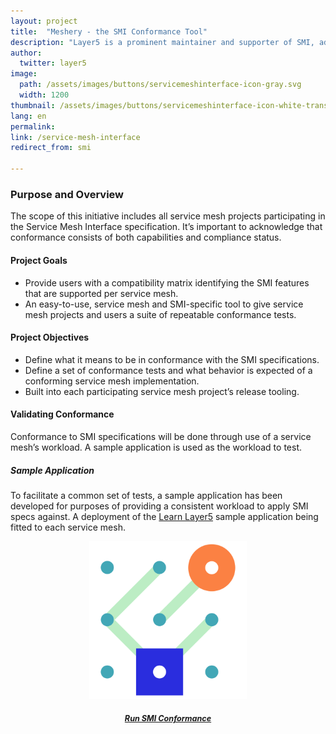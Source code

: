 ```yaml
---
layout: project
title:  "Meshery - the SMI Conformance Tool"
description: "Layer5 is a prominent maintainer and supporter of SMI, advancing its specifications and delivering conformance tooling through Meshery."
author:
  twitter: layer5
image:
  path: /assets/images/buttons/servicemeshinterface-icon-gray.svg
  width: 1200
thumbnail: /assets/images/buttons/servicemeshinterface-icon-white-trans.svg
lang: en
permalink:
link: /service-mesh-interface
redirect_from: smi

---
```

<div class="row" id="smi" >
  <div class="col m6">
    <h3>
      Purpose and Overview
    </h3>
    <p>The scope of this initiative includes all service mesh projects participating in the Service Mesh Interface specification. It’s important to acknowledge that conformance consists of both capabilities and compliance status. 
    </p>
    <h4>Project Goals</h4>
    <ul>
      <li>Provide users with a compatibility matrix identifying the SMI features that are supported per service mesh.</li>
      <li>An easy-to-use, service mesh and SMI-specific tool to give service mesh projects and users a suite of repeatable conformance tests.</li>
    </ul>
    <h4>Project Objectives
    </h4>
    <ul>
      <li>Define what it means to be in conformance with the SMI specifications. </li>
      <li>Define a set of conformance tests and  what behavior is expected of a conforming service mesh implementation.</li>
      <li>Built into each participating service mesh project’s release tooling.</li>
    </ul>
    <h4>Validating Conformance</h4>
<p>Conformance to SMI specifications will be done through use of a service mesh’s workload. A sample application is used as the workload to test.</p>
<h5>Sample Application</h5>
<p>To facilitate a common set of tests, a sample application has been developed for purposes of providing a consistent workload to apply SMI specs against. 
  A deployment of the <a href="https://github.com/layer5io/learn-layer5">Learn Layer5</a> sample application being fitted to each service mesh.</p>
  </div>
  <div class="col m6">
    <div style="text-align: center; padding: 0; margin: 0;">
      <img
        src="/assets/images/buttons/servicemeshinterface-icon-color.svg"
        width="50%"
      />
      <h5 style="text-align:center;color:aliceblue;">
        <a style="font-size:.9em;padding-bottom:40px;padding-top:10px;width:300px;" 
          class="waves-effect waves-light btn l5-dark-grey-text darken-2 l5-dark-yellow"
          href="/meshery/#getting-started">Run SMI Conformance</a> 
        </h5>
    </div>

  </div>
</div>
